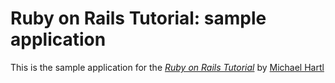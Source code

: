 # Ruby on Rails Tutorial: sample application

This is the sample application for 
the [*Ruby on Rails Tutorial*](http://railstutorial.org/)
by [Michael Hartl](http://michaelhartl.com)